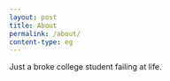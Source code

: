 ```yaml
---
layout: post
title: About
permalink: /about/
content-type: eg
---
```

Just a broke college student failing at life.


